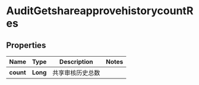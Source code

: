 # AuditGetshareapprovehistorycountRes

## Properties
Name | Type | Description | Notes
------------ | ------------- | ------------- | -------------
**count** | **Long** | 共享审核历史总数 | 
